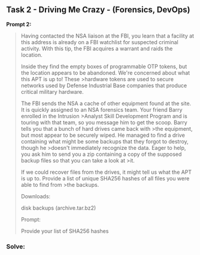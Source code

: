 ## Task 2 - Driving Me Crazy - (Forensics, DevOps)

**Prompt 2:**

>Having contacted the NSA liaison at the FBI, you learn that a facility at this address is already on a FBI watchlist for suspected criminal activity.
>With this tip, the FBI acquires a warrant and raids the location.
>
>Inside they find the empty boxes of programmable OTP tokens, but the location appears to be abandoned. We're concerned about what this APT is up to! These >hardware tokens are used to secure networks used by Defense Industrial Base companies that produce critical military hardware.
>
>The FBI sends the NSA a cache of other equipment found at the site. It is quickly assigned to an NSA forensics team. Your friend Barry enrolled in the Intrusion >Analyst Skill Development Program and is touring with that team, so you message him to get the scoop. Barry tells you that a bunch of hard drives came back with >the equipment, but most appear to be securely wiped. He managed to find a drive containing what might be some backups that they forgot to destroy, though he >doesn't immediately recognize the data. Eager to help, you ask him to send you a zip containing a copy of the supposed backup files so that you can take a look at >it.
>
>If we could recover files from the drives, it might tell us what the APT is up to. Provide a list of unique SHA256 hashes of all files you were able to find from >the backups.
>
>Downloads:
>
>disk backups (archive.tar.bz2)
>
>Prompt:
>
>Provide your list of SHA256 hashes

### Solve:
